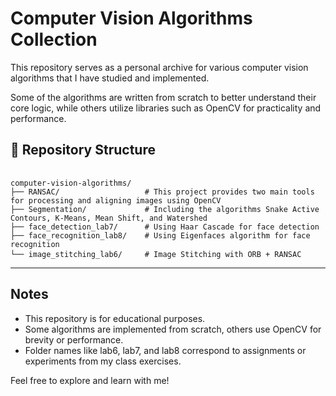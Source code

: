 # Computer Vision Algorithms Collection

This repository serves as a personal archive for various computer vision algorithms that I have studied and implemented.

Some of the algorithms are written from scratch to better understand their core logic, while others utilize libraries such as OpenCV for practicality and performance.

## 📁 Repository Structure
<pre> <code> 
computer-vision-algorithms/ 
├── RANSAC/                   # This project provides two main tools for processing and aligning images using OpenCV 
├── Segmentation/             # Including the algorithms Snake Active Contours, K-Means, Mean Shift, and Watershed 
├── face_detection_lab7/      # Using Haar Cascade for face detection 
├── face_recognition_lab8/    # Using Eigenfaces algorithm for face recognition 
└── image_stitching_lab6/     # Image Stitching with ORB + RANSAC </code> </pre>                          
 
---

## Notes

- This repository is for educational purposes.
- Some algorithms are implemented from scratch, others use OpenCV for brevity or performance.
- Folder names like lab6, lab7, and lab8 correspond to assignments or experiments from my class exercises.

Feel free to explore and learn with me!
